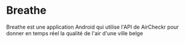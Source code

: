 # Breathe
Breathe est une application Android qui utilise l'API de AirCheckr pour donner en temps réel la qualité de l'air d'une ville belge
